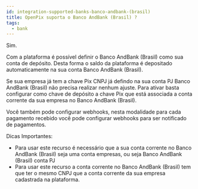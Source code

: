```yaml
---
id: integration-supported-banks-banco-andbank-(brasil)
title: OpenPix suporta o Banco AndBank (Brasil) ?
tags:
  - bank
---
```


Sim.

Com a plataforma é possível definir o Banco AndBank (Brasil) como sua conta de depósito. Desta forma o saldo da plataforma é depositado automaticamente na sua conta Banco AndBank (Brasil).

Se sua empresa já tem a chave Pix CNPJ já defindo na sua conta PJ Banco AndBank (Brasil) não precisa realizar nenhum ajuste. Para ativar basta configurar como chave de depósito a chave Pix que está associada a conta corrente da sua empresa no Banco AndBank (Brasil).

Você também pode configurar webhooks, nesta modalidade para cada pagamento recebido você pode configurar webhooks para ser notificado de pagamentos.

Dicas Importantes:

- Para usar este recurso é necessário que a sua conta corrente no Banco AndBank (Brasil) seja uma conta empresas, ou seja Banco AndBank (Brasil) conta PJ
- Para usar este recurso a conta corrente no Banco AndBank (Brasil) tem que ter o mesmo CNPJ que a conta corrente da sua empresa cadastrada na plataforma.

